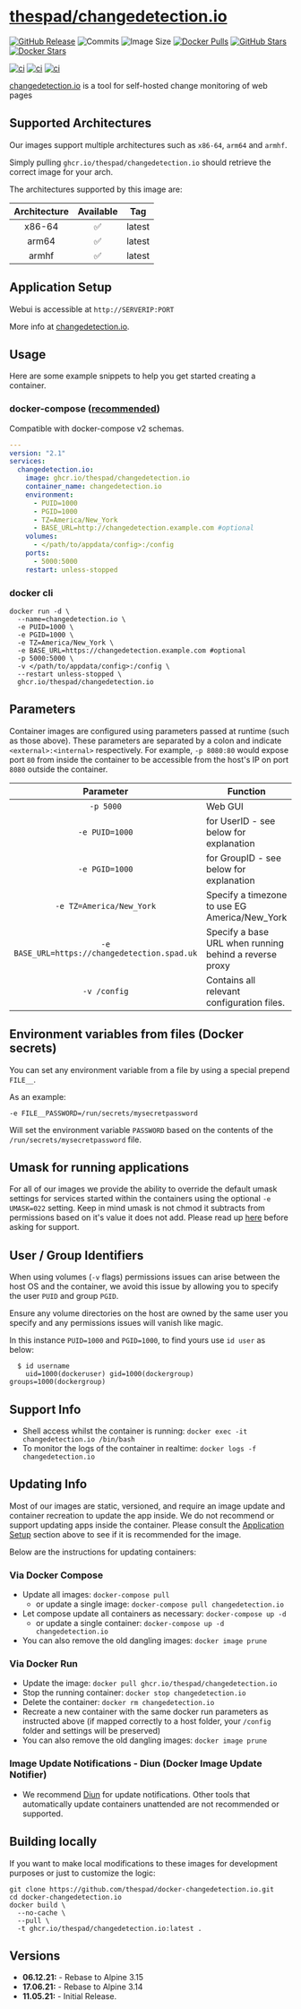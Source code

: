 # [thespad/changedetection.io](https://github.com/thespad/docker-changedetection.io)

[![GitHub Release](https://img.shields.io/github/release/thespad/docker-changedetection.io.svg?color=26689A&labelColor=555555&logoColor=ffffff&style=for-the-badge&logo=github)](https://github.com/thespad/docker-changedetection.io/releases)
![Commits](https://img.shields.io/github/commits-since/thespad/docker-changedetection.io/latest?color=26689A&include_prereleases&logo=github&style=for-the-badge)
![Image Size](https://img.shields.io/docker/image-size/thespad/changedetection.io/latest?color=26689A&labelColor=555555&logoColor=ffffff&style=for-the-badge&label=Size)
[![Docker Pulls](https://img.shields.io/docker/pulls/thespad/changedetection.io.svg?color=26689A&labelColor=555555&logoColor=ffffff&style=for-the-badge&label=pulls&logo=docker)](https://hub.docker.com/r/thespad/changedetection.io)
[![GitHub Stars](https://img.shields.io/github/stars/thespad/docker-changedetection.io.svg?color=26689A&labelColor=555555&logoColor=ffffff&style=for-the-badge&logo=github)](https://github.com/thespad/docker-changedetection.io)
[![Docker Stars](https://img.shields.io/docker/stars/thespad/changedetection.io.svg?color=26689A&labelColor=555555&logoColor=ffffff&style=for-the-badge&label=stars&logo=docker)](https://hub.docker.com/r/thespad/changedetection.io)

[![ci](https://img.shields.io/github/workflow/status/thespad/docker-changedetection.io/Check%20for%20update%20and%20release.svg?labelColor=555555&logoColor=ffffff&style=for-the-badge&logo=github&label=Check%20For%20Upstream%20Updates)](https://github.com/thespad/docker-changedetection.io/actions/workflows/called-ci.yml)
[![ci](https://img.shields.io/github/workflow/status/thespad/docker-changedetection.io/Check%20for%20base%20image%20updates.svg?labelColor=555555&logoColor=ffffff&style=for-the-badge&logo=github&label=Check%20For%20Baseimage%20Updates)](https://github.com/thespad/docker-changedetection.io/actions/workflows/called-baseimage-update.yml)
[![ci](https://img.shields.io/github/workflow/status/thespad/docker-changedetection.io/Build%20Image%20On%20Release.svg?labelColor=555555&logoColor=ffffff&style=for-the-badge&logo=github&label=Build%20Image)](https://github.com/thespad/docker-changedetection.io/actions/workflows/called-bakebuild.yml)

[changedetection.io](https://github.com/dgtlmoon/changedetection.io) is a tool for self-hosted change monitoring of web pages

## Supported Architectures

Our images support multiple architectures such as `x86-64`, `arm64` and `armhf`.

Simply pulling `ghcr.io/thespad/changedetection.io` should retrieve the correct image for your arch.

The architectures supported by this image are:

| Architecture | Available | Tag |
| :----: | :----: | ---- |
| x86-64 | ✅ | latest |
| arm64 | ✅ | latest |
| armhf | ✅ | latest |

## Application Setup

Webui is accessible at `http://SERVERIP:PORT`

More info at [changedetection.io](https://github.com/dgtlmoon/changedetection.io).

## Usage

Here are some example snippets to help you get started creating a container.

### docker-compose ([recommended](https://docs.linuxserver.io/general/docker-compose))

Compatible with docker-compose v2 schemas.

```yaml
---
version: "2.1"
services:
  changedetection.io:
    image: ghcr.io/thespad/changedetection.io
    container_name: changedetection.io
    environment:
      - PUID=1000
      - PGID=1000
      - TZ=America/New_York
      - BASE_URL=http://changedetection.example.com #optional
    volumes:
      - </path/to/appdata/config>:/config
    ports:
      - 5000:5000
    restart: unless-stopped
```

### docker cli

```shell
docker run -d \
  --name=changedetection.io \
  -e PUID=1000 \
  -e PGID=1000 \
  -e TZ=America/New_York \
  -e BASE_URL=https://changedetection.example.com #optional
  -p 5000:5000 \
  -v </path/to/appdata/config>:/config \
  --restart unless-stopped \
  ghcr.io/thespad/changedetection.io
```

## Parameters

Container images are configured using parameters passed at runtime (such as those above). These parameters are separated by a colon and indicate `<external>:<internal>` respectively. For example, `-p 8080:80` would expose port `80` from inside the container to be accessible from the host's IP on port `8080` outside the container.

| Parameter | Function |
| :----: | --- |
| `-p 5000` | Web GUI |
| `-e PUID=1000` | for UserID - see below for explanation |
| `-e PGID=1000` | for GroupID - see below for explanation |
| `-e TZ=America/New_York` | Specify a timezone to use EG America/New_York |
| `-e BASE_URL=https://changedetection.spad.uk` | Specify a base URL when running behind a reverse proxy |
| `-v /config` | Contains all relevant configuration files. |

## Environment variables from files (Docker secrets)

You can set any environment variable from a file by using a special prepend `FILE__`.

As an example:

```shell
-e FILE__PASSWORD=/run/secrets/mysecretpassword
```

Will set the environment variable `PASSWORD` based on the contents of the `/run/secrets/mysecretpassword` file.

## Umask for running applications

For all of our images we provide the ability to override the default umask settings for services started within the containers using the optional `-e UMASK=022` setting.
Keep in mind umask is not chmod it subtracts from permissions based on it's value it does not add. Please read up [here](https://en.wikipedia.org/wiki/Umask) before asking for support.

## User / Group Identifiers

When using volumes (`-v` flags) permissions issues can arise between the host OS and the container, we avoid this issue by allowing you to specify the user `PUID` and group `PGID`.

Ensure any volume directories on the host are owned by the same user you specify and any permissions issues will vanish like magic.

In this instance `PUID=1000` and `PGID=1000`, to find yours use `id user` as below:

```shell
  $ id username
    uid=1000(dockeruser) gid=1000(dockergroup) groups=1000(dockergroup)
```

## Support Info

* Shell access whilst the container is running: `docker exec -it changedetection.io /bin/bash`
* To monitor the logs of the container in realtime: `docker logs -f changedetection.io`

## Updating Info

Most of our images are static, versioned, and require an image update and container recreation to update the app inside. We do not recommend or support updating apps inside the container. Please consult the [Application Setup](#application-setup) section above to see if it is recommended for the image.

Below are the instructions for updating containers:

### Via Docker Compose

* Update all images: `docker-compose pull`
  * or update a single image: `docker-compose pull changedetection.io`
* Let compose update all containers as necessary: `docker-compose up -d`
  * or update a single container: `docker-compose up -d changedetection.io`
* You can also remove the old dangling images: `docker image prune`

### Via Docker Run

* Update the image: `docker pull ghcr.io/thespad/changedetection.io`
* Stop the running container: `docker stop changedetection.io`
* Delete the container: `docker rm changedetection.io`
* Recreate a new container with the same docker run parameters as instructed above (if mapped correctly to a host folder, your `/config` folder and settings will be preserved)
* You can also remove the old dangling images: `docker image prune`

### Image Update Notifications - Diun (Docker Image Update Notifier)

* We recommend [Diun](https://crazymax.dev/diun/) for update notifications. Other tools that automatically update containers unattended are not recommended or supported.

## Building locally

If you want to make local modifications to these images for development purposes or just to customize the logic:

```shell
git clone https://github.com/thespad/docker-changedetection.io.git
cd docker-changedetection.io
docker build \
  --no-cache \
  --pull \
  -t ghcr.io/thespad/changedetection.io:latest .
```

## Versions

* **06.12.21:** - Rebase to Alpine 3.15
* **17.06.21:** - Rebase to Alpine 3.14
* **11.05.21:** - Initial Release.
